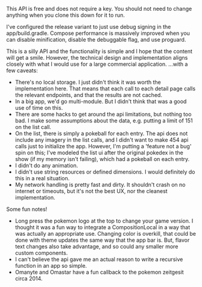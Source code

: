 This API is free and does not require a key. You should not need to change anything when you clone this down for it to run.

I've configured the release variant to just use debug signing in the app/build.gradle. 
Compose performance is massively improved when you can disable minification, disable the debuggable flag, and use proguard.

This is a silly API and the functionality is simple and I hope that the content will get a smile.
However, the technical design and implementation aligns closely with what I would use for a large commercial application.
...with a few caveats:
- There's no local storage. I just didn't think it was worth the implementation here. That means that each call to each detail
  page calls the relevant endpoints, and that the results are not cached.
- In a big app, we'd go multi-module. But I didn't think that was a good use of time on this.
- There are some hacks to get around the api limitations, but nothing too bad. I make some assumptions about the data, e.g.
  putting a limit of 151 on the list call.
- On the list, there is simply a pokeball for each entry. The api does not include any imagery in the list calls, and I didn't
  want to make 454 api calls just to initialize the app. However, I'm putting a 'feature not a bug' spin on this; I've modeled
  the list ui after the original pokedex in the show (if my memory isn't failing), which had a pokeball on each entry.
- I didn't do any animation.
- I didn't use string resources or defined dimensions. I would definitely do this in a real situation.
- My network handling is pretty fast and dirty. It shouldn't crash on no internet or timeouts, but it's not the best UX, nor the
  cleanest implementation.

Some fun notes!
- Long press the pokemon logo at the top to change your game version. I thought it was a fun way to integrate a CompositionLocal
  in a way that was actually an appropriate use. Changing color is overkill, that could be done with theme updates the same way
  that the app bar is. But, flavor text changes also take advantage, and so could any smaller more custom components.
- I can't believe the api gave me an actual reason to write a recursive function in an app so simple.
- Omanyte and Omastar have a fun callback to the pokemon zeitgesit circa 2014.
